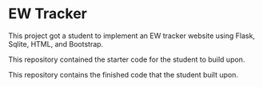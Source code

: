 # EW Tracker

This project got a student to implement an EW tracker website using Flask, Sqlite, HTML, and Bootstrap.

This repository contained the starter code for the student to build upon.

This repository contains the finished code that the student built upon.
